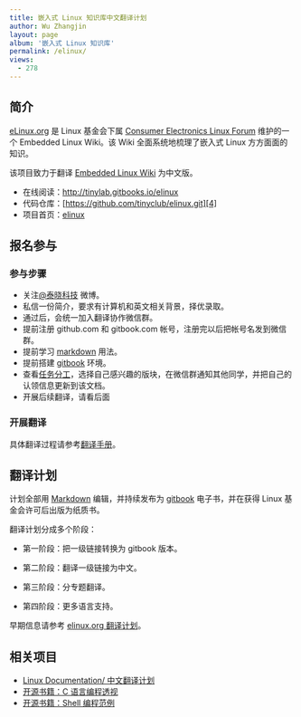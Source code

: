 ```yaml
---
title: 嵌入式 Linux 知识库中文翻译计划
author: Wu Zhangjin
layout: page
album: '嵌入式 Linux 知识库'
permalink: /elinux/
views:
  - 278
---
```


## 简介

[eLinux.org][1] 是 Linux 基金会下属 [Consumer Electronics Linux Forum][2] 维护的一个 Embedded Linux Wiki。该 Wiki 全面系统地梳理了嵌入式 Linux 方方面面的知识。

该项目致力于翻译 [Embedded Linux Wiki][3] 为中文版。

  * 在线阅读：<http://tinylab.gitbooks.io/elinux>
  * 代码仓库：[https://github.com/tinyclub/elinux.git][4]
  * 项目首页：[elinux](/elinux/)

## 报名参与

### 参与步骤

  * 关注[@泰晓科技][5] 微博。
  * 私信一份简介，要求有计算机和英文相关背景，择优录取。
  * 通过后，会统一加入翻译协作微信群。
  * 提前注册 github.com 和 gitbook.com 帐号，注册完以后把帐号名发到微信群。
  * 提前学习 [markdown][6] 用法。
  * 提前搭建 [gitbook][7] 环境。
  * 查看[任务分工][8]，选择自己感兴趣的版块，在微信群通知其他同学，并把自己的认领信息更新到该文档。
  * 开展后续翻译，请看后面

### 开展翻译

具体翻译过程请参考[翻译手册][9]。

## 翻译计划

计划全部用 [Markdown][10] 编辑，并持续发布为 [gitbook][11] 电子书，并在获得 Linux 基金会许可后出版为纸质书。

翻译计划分成多个阶段：

  * 第一阶段：把一级链接转换为 gitbook 版本。

  * 第二阶段：翻译一级链接为中文。

  * 第三阶段：分专题翻译。

  * 第四阶段：更多语言支持。


早期信息请参考 [elinux.org 翻译计划][12]。

## 相关项目

  * [Linux Documentation/ 中文翻译计划][13]
  * [开源书籍：C 语言编程透视][14]
  * [开源书籍：Shell 编程范例][15]




 [1]: http://elinux.org
 [2]: http://www.celinuxforum.org/
 [3]: elinux.org
 [4]: https://github.com/tinyclub/elinux
 [5]: http://weibo.com/tinylaborg
 [6]: http://help.gitbook.com/format/markdown.html
 [7]: /docker-quick-start-docker-gitbook-writing-a-book/
 [8]: http://tinylab.gitbooks.io/elinux/content/zh/doc/PLAN.html
 [9]: http://tinylab.gitbooks.io/elinux/content/zh/doc/index.html
 [10]: /start-posting-with-markdown/
 [11]: http://www.gitbook.com
 [12]: /elinux-org-translation-project/
 [13]: http://tinylab.gitbooks.io/linux-doc/
 [14]: http://tinylab.gitbooks.io/cbook/
 [15]: http://tinylab.gitbooks.io/shellbook/
